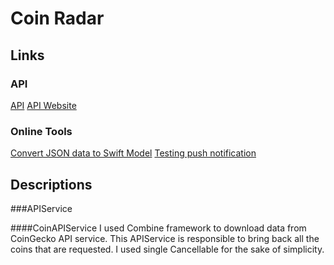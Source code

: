 # Coin Radar

## Links
### API
[API](https://api.coingecko.com/api/v3/coins/markets?vs_currency=usd&order=market_cap_desc&per_page=250&page=1&sparkline=true&price_change_percentage=24h)
[API Website](https://www.coingecko.com/en/api)

### Online Tools
[Convert JSON data to Swift Model](https://app.quicktype.io/)
[Testing push notification](https://www.pushtry.com/)

## Descriptions

###APIService

####CoinAPIService
I used Combine framework to download data from CoinGecko API service. This APIService is responsible to bring back all the coins that are requested. I used single Cancellable for the sake of simplicity. 
